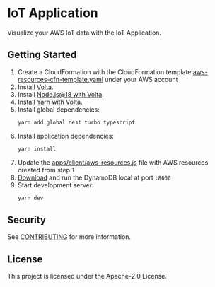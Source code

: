 # IoT Application

Visualize your AWS IoT data with the IoT Application.

## Getting Started

1. Create a CloudFormation with the CloudFormation template [aws-resources-cfn-template.yaml](aws-resources-cfn-template.yaml) under your AWS account
1. Install [Volta](https://docs.volta.sh/guide/getting-started).
1. Install [Node.js@18 with Volta](https://docs.volta.sh/guide/#features).
1. Install [Yarn with Volta](https://docs.volta.sh/guide/#features).
1. Install global dependencies:
   ```sh
   yarn add global nest turbo typescript
   ```
1. Install application dependencies:
   ```sh
   yarn install
   ```
1. Update the [apps/client/aws-resources.js](apps/client/aws-resources.js) file with AWS resources created from step 1
1. [Download](https://docs.aws.amazon.com/amazondynamodb/latest/developerguide/DynamoDBLocal.DownloadingAndRunning.html) and run the DynamoDB local at port `:8000`
1. Start development server:
   ```sh
   yarn dev
   ```

## Security

See [CONTRIBUTING](CONTRIBUTING.md#security-issue-notifications) for more information.

## License

This project is licensed under the Apache-2.0 License.
